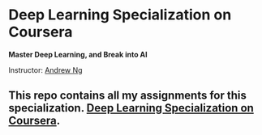 # Deep Learning Specialization on Coursera

**Master Deep Learning, and Break into AI**

Instructor: [Andrew Ng](http://www.andrewng.org/)

## This repo contains all my assignments for this specialization. [Deep Learning Specialization on Coursera](https://www.coursera.org/specializations/deep-learning).
